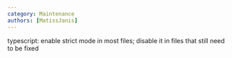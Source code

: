 ```yaml
---
category: Maintenance
authors: [MatissJanis]
---
```


typescript: enable strict mode in most files; disable it in files that still need to be fixed
